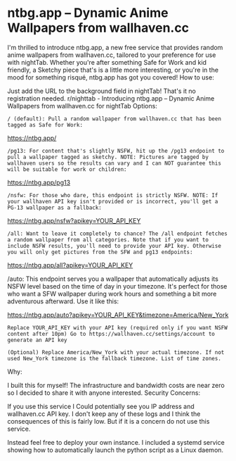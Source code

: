 # ntbg.app – Dynamic Anime Wallpapers from wallhaven.cc

I'm thrilled to introduce ntbg.app, a new free service that provides random anime wallpapers from wallhaven.cc, tailored to your preference for use with nightTab. Whether you're after something Safe for Work and kid friendly, a Sketchy piece that's is a little more interesting, or you're in the mood for something risqué, ntbg.app has got you covered!
How to use:

Just add the URL to the background field in nightTab! That's it no registration needed.
r/nighttab - Introducing ntbg.app – Dynamic Anime Wallpapers from wallhaven.cc for nightTab
Options:

    / (default): Pull a random wallpaper from wallhaven.cc that has been tagged as Safe for Work:


https://ntbg.app/


    /pg13: For content that's slightly NSFW, hit up the /pg13 endpoint to pull a wallpaper tagged as sketchy. NOTE: Pictures are tagged by wallhaven users so the results can vary and I can NOT guarantee this will be suitable for work or children:


https://ntbg.app/pg13


    /nsfw: For those who dare, this endpoint is strictly NSFW. NOTE: If your wallhaven API key isn't provided or is incorrect, you'll get a PG-13 wallpaper as a fallback:


https://ntbg.app/nsfw?apikey=YOUR_API_KEY


    /all: Want to leave it completely to chance? The /all endpoint fetches a random wallpaper from all categories. Note that if you want to include NSFW results, you'll need to provide your API key. Otherwise you will only get pictures from the SFW and pg13 endpoints:


https://ntbg.app/all?apikey=YOUR_API_KEY


/auto: This endpoint serves you a wallpaper that automatically adjusts its NSFW level based on the time of day in your timezone. It's perfect for those who want a SFW wallpaper during work hours and something a bit more adventurous afterward. Use it like this:

https://ntbg.app/auto?apikey=YOUR_API_KEY&timezone=America/New_York

    Replace YOUR_API_KEY with your API key (required only if you want NSFW content after 10pm) Go to https://wallhaven.cc/settings/account to generate an API key

    (Optional) Replace America/New_York with your actual timezone. If not used New_York timezone is the fallback timezone. List of time zones.

Why:

I built this for myself! The infrastructure and bandwidth costs are near zero so I decided to share it with anyone interested.
Security Concerns:

If you use this service I Could potentially see you IP address and wallhaven.cc API key. I don't keep any of these logs and I think the consequences of this is fairly low. But if it is a concern do not use this service.

Instead feel free to deploy your own instance. I included a systemd service showing how to automatically launch the python script as a Linux daemon.
